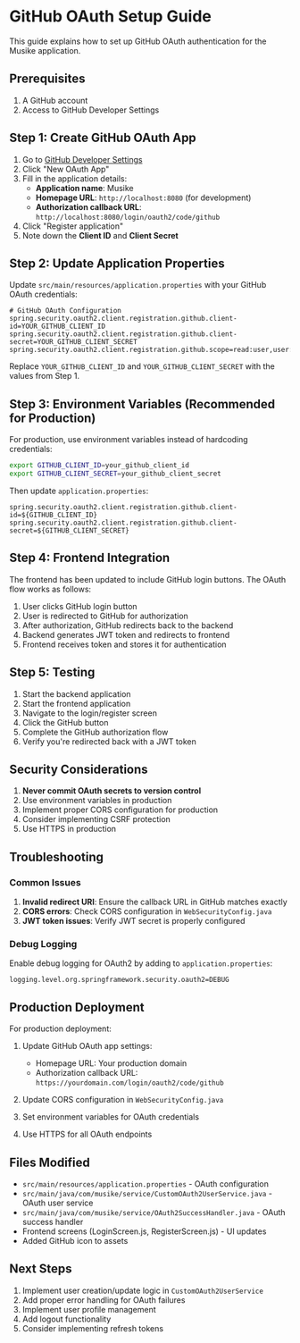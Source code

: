 # GitHub OAuth Setup Guide

This guide explains how to set up GitHub OAuth authentication for the Musike application.

## Prerequisites

1. A GitHub account
2. Access to GitHub Developer Settings

## Step 1: Create GitHub OAuth App

1. Go to [GitHub Developer Settings](https://github.com/settings/developers)
2. Click "New OAuth App"
3. Fill in the application details:
   - **Application name**: Musike
   - **Homepage URL**: `http://localhost:8080` (for development)
   - **Authorization callback URL**: `http://localhost:8080/login/oauth2/code/github`
4. Click "Register application"
5. Note down the **Client ID** and **Client Secret**

## Step 2: Update Application Properties

Update `src/main/resources/application.properties` with your GitHub OAuth credentials:

```properties
# GitHub OAuth Configuration
spring.security.oauth2.client.registration.github.client-id=YOUR_GITHUB_CLIENT_ID
spring.security.oauth2.client.registration.github.client-secret=YOUR_GITHUB_CLIENT_SECRET
spring.security.oauth2.client.registration.github.scope=read:user,user:email
```

Replace `YOUR_GITHUB_CLIENT_ID` and `YOUR_GITHUB_CLIENT_SECRET` with the values from Step 1.

## Step 3: Environment Variables (Recommended for Production)

For production, use environment variables instead of hardcoding credentials:

```bash
export GITHUB_CLIENT_ID=your_github_client_id
export GITHUB_CLIENT_SECRET=your_github_client_secret
```

Then update `application.properties`:

```properties
spring.security.oauth2.client.registration.github.client-id=${GITHUB_CLIENT_ID}
spring.security.oauth2.client.registration.github.client-secret=${GITHUB_CLIENT_SECRET}
```

## Step 4: Frontend Integration

The frontend has been updated to include GitHub login buttons. The OAuth flow works as follows:

1. User clicks GitHub login button
2. User is redirected to GitHub for authorization
3. After authorization, GitHub redirects back to the backend
4. Backend generates JWT token and redirects to frontend
5. Frontend receives token and stores it for authentication

## Step 5: Testing

1. Start the backend application
2. Start the frontend application
3. Navigate to the login/register screen
4. Click the GitHub button
5. Complete the GitHub authorization flow
6. Verify you're redirected back with a JWT token

## Security Considerations

1. **Never commit OAuth secrets to version control**
2. Use environment variables in production
3. Implement proper CORS configuration for production
4. Consider implementing CSRF protection
5. Use HTTPS in production

## Troubleshooting

### Common Issues

1. **Invalid redirect URI**: Ensure the callback URL in GitHub matches exactly
2. **CORS errors**: Check CORS configuration in `WebSecurityConfig.java`
3. **JWT token issues**: Verify JWT secret is properly configured

### Debug Logging

Enable debug logging for OAuth2 by adding to `application.properties`:

```properties
logging.level.org.springframework.security.oauth2=DEBUG
```

## Production Deployment

For production deployment:

1. Update GitHub OAuth app settings:
   - Homepage URL: Your production domain
   - Authorization callback URL: `https://yourdomain.com/login/oauth2/code/github`

2. Update CORS configuration in `WebSecurityConfig.java`

3. Set environment variables for OAuth credentials

4. Use HTTPS for all OAuth endpoints

## Files Modified

- `src/main/resources/application.properties` - OAuth configuration
- `src/main/java/com/musike/service/CustomOAuth2UserService.java` - OAuth user service
- `src/main/java/com/musike/service/OAuth2SuccessHandler.java` - OAuth success handler
- Frontend screens (LoginScreen.js, RegisterScreen.js) - UI updates
- Added GitHub icon to assets

## Next Steps

1. Implement user creation/update logic in `CustomOAuth2UserService`
2. Add proper error handling for OAuth failures
3. Implement user profile management
4. Add logout functionality
5. Consider implementing refresh tokens 